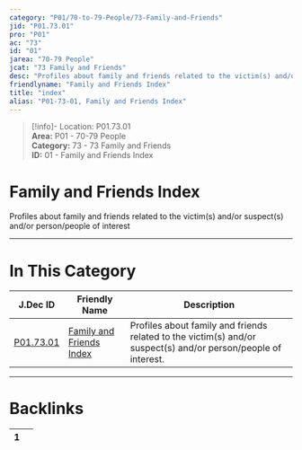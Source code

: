 ```yaml
---  
category: "P01/70-to-79-People/73-Family-and-Friends"  
jid: "P01.73.01"  
pro: "P01"  
ac: "73"  
id: "01"  
jarea: "70-79 People"  
jcat: "73 Family and Friends"  
desc: "Profiles about family and friends related to the victim(s) and/or suspect(s) and/or person/people of interest."  
friendlyname: "Family and Friends Index"  
title: "index"  
alias: "P01-73-01, Family and Friends Index"  
---  
```

>[!info]- Location: P01.73.01  
>**Area:** P01 - 70-79 People  
>**Category:** 73 - 73 Family and Friends  
>**ID:** 01 - Family and Friends Index  
  
# Family and Friends Index  
  
Profiles about family and friends related to the victim(s) and/or suspect(s) and/or person/people of interest  
   
  
  
---  
# In This Category  
  
| J.Dec ID                                                                         | Friendly Name                                                                                   | Description                                                                                                    |  
| -------------------------------------------------------------------------------- | ----------------------------------------------------------------------------------------------- | -------------------------------------------------------------------------------------------------------------- |  
| [P01.73.01](index.md#) | [Family and Friends Index](index.md#) | Profiles about family and friends related to the victim(s) and/or suspect(s) and/or person/people of interest. |  
  
  
---  
# Backlinks  
<div><table class="dataview table-view-table"><thead class="table-view-thead"><tr class="table-view-tr-header"><th class="table-view-th"><span></span><span class="dataview small-text">1</span></th><th class="table-view-th"><span></span></th></tr></thead><tbody class="table-view-tbody"></tbody></table></div>